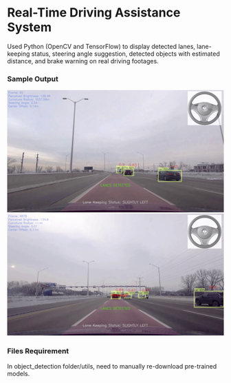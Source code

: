 # Real-Time Driving Assistance System

Used Python (OpenCV and TensorFlow) to display detected lanes, lane-keeping status, steering angle suggestion,
detected objects with estimated distance, and brake warning on real driving footages.

### Sample Output
![Output](Project_Output.png)
![Output With Warning Message](Project_Output_Warning_Message.png)

### Files Requirement
In object_detection folder/utils, need to manually re-download pre-trained models.

